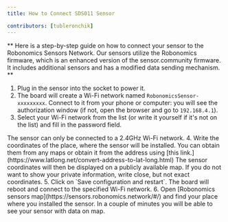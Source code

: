 ```yaml
---
title: How to Connect SDS011 Sensor

contributors: [tubleronchik]
---
```


** Here is a step-by-step guide on how to connect your sensor to the Robonomics Sensors Network. Our sensors utilize the Robonomics firmware, which is an enhanced version of the sensor.community firmware. It includes additional sensors and has a modified data sending mechanism. **

1. Plug in the sensor into the socket to power it.
2. The board will create a Wi-Fi network named `RobonomicsSensor-xxxxxxxxx`. Connect to it from your phone or computer: you will see the authorization window (if not, open the browser and go to `192.168.4.1`).
3. Select your Wi-Fi network from the list (or write it yourself if it's not on the list) and fill in the password field.
<robo-wiki-note type="okay" title="INFO">
The sensor can only be connected to a 2.4GHz Wi-Fi network. 
</robo-wiki-note> 
4. Write the coordinates of the place, where the sensor will be installed. You can obtain them from any maps or obtain it from the address using [this link.](https://www.latlong.net/convert-address-to-lat-long.html)
<robo-wiki-note type="warning" title="WARNING">
The sensor coordinates will then be displayed on a publicly available map. If you do not want to show your private information, write close, but not exact coordinates.
</robo-wiki-note> 
5. Click on `Save configuration and restart`. The board will reboot and connect to the specified Wi-Fi network.
6. Open [Robonomics sensors map](https://sensors.robonomics.network/#/) and find your place where you installed the sensor. In a couple of minutes you will be able to see your sensor with data on map.
<robo-wiki-picture src="sds-sensor-map.png"/>

